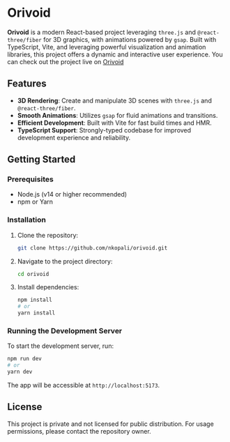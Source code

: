 
# Orivoid

**Orivoid** is a modern React-based project leveraging `three.js` and `@react-three/fiber` for 3D graphics, with animations powered by `gsap`. Built with TypeScript, Vite, and leveraging powerful visualization and animation libraries, this project offers a dynamic and interactive user experience. You can check out the project live on [Orivoid](https://orivoid.com/)

## Features

- **3D Rendering**: Create and manipulate 3D scenes with `three.js` and `@react-three/fiber`.
- **Smooth Animations**: Utilizes `gsap` for fluid animations and transitions.
- **Efficient Development**: Built with Vite for fast build times and HMR.
- **TypeScript Support**: Strongly-typed codebase for improved development experience and reliability.

## Getting Started

### Prerequisites

- Node.js (v14 or higher recommended)
- npm or Yarn

### Installation

1. Clone the repository:

   ```bash
   git clone https://github.com/nkopali/orivoid.git
   ```

2. Navigate to the project directory:

   ```bash
   cd orivoid
   ```

3. Install dependencies:

   ```bash
   npm install
   # or
   yarn install
   ```

### Running the Development Server

To start the development server, run:

```bash
npm run dev
# or
yarn dev
```

The app will be accessible at `http://localhost:5173`.


## License

This project is private and not licensed for public distribution. For usage permissions, please contact the repository owner.
